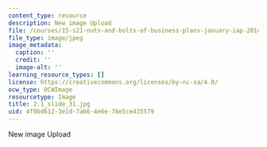 ```yaml
---
content_type: resource
description: New image Upload
file: /courses/15-s21-nuts-and-bolts-of-business-plans-january-iap-2014/4f0bd6123e1d7a664e6e78e5ce435579_2.1_slide_31.jpg
file_type: image/jpeg
image_metadata:
  caption: ''
  credit: ''
  image-alt: ''
learning_resource_types: []
license: https://creativecommons.org/licenses/by-nc-sa/4.0/
ocw_type: OCWImage
resourcetype: Image
title: 2.1_slide_31.jpg
uid: 4f0bd612-3e1d-7a66-4e6e-78e5ce435579
---
```

New image Upload